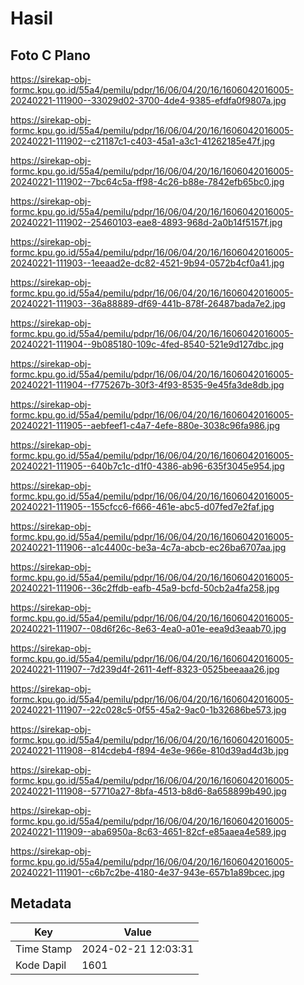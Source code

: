 # Hasil

## Foto C Plano

https://sirekap-obj-formc.kpu.go.id/55a4/pemilu/pdpr/16/06/04/20/16/1606042016005-20240221-111900--33029d02-3700-4de4-9385-efdfa0f9807a.jpg

https://sirekap-obj-formc.kpu.go.id/55a4/pemilu/pdpr/16/06/04/20/16/1606042016005-20240221-111902--c21187c1-c403-45a1-a3c1-41262185e47f.jpg

https://sirekap-obj-formc.kpu.go.id/55a4/pemilu/pdpr/16/06/04/20/16/1606042016005-20240221-111902--7bc64c5a-ff98-4c26-b88e-7842efb65bc0.jpg

https://sirekap-obj-formc.kpu.go.id/55a4/pemilu/pdpr/16/06/04/20/16/1606042016005-20240221-111902--25460103-eae8-4893-968d-2a0b14f5157f.jpg

https://sirekap-obj-formc.kpu.go.id/55a4/pemilu/pdpr/16/06/04/20/16/1606042016005-20240221-111903--1eeaad2e-dc82-4521-9b94-0572b4cf0a41.jpg

https://sirekap-obj-formc.kpu.go.id/55a4/pemilu/pdpr/16/06/04/20/16/1606042016005-20240221-111903--36a88889-df69-441b-878f-26487bada7e2.jpg

https://sirekap-obj-formc.kpu.go.id/55a4/pemilu/pdpr/16/06/04/20/16/1606042016005-20240221-111904--9b085180-109c-4fed-8540-521e9d127dbc.jpg

https://sirekap-obj-formc.kpu.go.id/55a4/pemilu/pdpr/16/06/04/20/16/1606042016005-20240221-111904--f775267b-30f3-4f93-8535-9e45fa3de8db.jpg

https://sirekap-obj-formc.kpu.go.id/55a4/pemilu/pdpr/16/06/04/20/16/1606042016005-20240221-111905--aebfeef1-c4a7-4efe-880e-3038c96fa986.jpg

https://sirekap-obj-formc.kpu.go.id/55a4/pemilu/pdpr/16/06/04/20/16/1606042016005-20240221-111905--640b7c1c-d1f0-4386-ab96-635f3045e954.jpg

https://sirekap-obj-formc.kpu.go.id/55a4/pemilu/pdpr/16/06/04/20/16/1606042016005-20240221-111905--155cfcc6-f666-461e-abc5-d07fed7e2faf.jpg

https://sirekap-obj-formc.kpu.go.id/55a4/pemilu/pdpr/16/06/04/20/16/1606042016005-20240221-111906--a1c4400c-be3a-4c7a-abcb-ec26ba6707aa.jpg

https://sirekap-obj-formc.kpu.go.id/55a4/pemilu/pdpr/16/06/04/20/16/1606042016005-20240221-111906--36c2ffdb-eafb-45a9-bcfd-50cb2a4fa258.jpg

https://sirekap-obj-formc.kpu.go.id/55a4/pemilu/pdpr/16/06/04/20/16/1606042016005-20240221-111907--08d6f26c-8e63-4ea0-a01e-eea9d3eaab70.jpg

https://sirekap-obj-formc.kpu.go.id/55a4/pemilu/pdpr/16/06/04/20/16/1606042016005-20240221-111907--7d239d4f-2611-4eff-8323-0525beeaaa26.jpg

https://sirekap-obj-formc.kpu.go.id/55a4/pemilu/pdpr/16/06/04/20/16/1606042016005-20240221-111907--22c028c5-0f55-45a2-9ac0-1b32686be573.jpg

https://sirekap-obj-formc.kpu.go.id/55a4/pemilu/pdpr/16/06/04/20/16/1606042016005-20240221-111908--814cdeb4-f894-4e3e-966e-810d39ad4d3b.jpg

https://sirekap-obj-formc.kpu.go.id/55a4/pemilu/pdpr/16/06/04/20/16/1606042016005-20240221-111908--57710a27-8bfa-4513-b8d6-8a658899b490.jpg

https://sirekap-obj-formc.kpu.go.id/55a4/pemilu/pdpr/16/06/04/20/16/1606042016005-20240221-111909--aba6950a-8c63-4651-82cf-e85aaea4e589.jpg

https://sirekap-obj-formc.kpu.go.id/55a4/pemilu/pdpr/16/06/04/20/16/1606042016005-20240221-111901--c6b7c2be-4180-4e37-943e-657b1a89bcec.jpg


## Metadata

| Key        | Value               |
| ---------- | ------------------- |
| Time Stamp | 2024-02-21 12:03:31 |
| Kode Dapil | 1601                |



